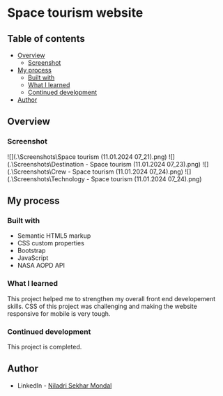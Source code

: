 # Space tourism website


## Table of contents

- [Overview](#overview)
  - [Screenshot](#screenshot)
- [My process](#my-process)
  - [Built with](#built-with)
  - [What I learned](#what-i-learned)
  - [Continued development](#continued-development)
- [Author](#author)

## Overview

### Screenshot

![](.\Screenshots\Space tourism (11.01.2024 07_21).png)
![](.\Screenshots\Destination - Space tourism (11.01.2024 07_23).png)
![](.\Screenshots\Crew - Space tourism (11.01.2024 07_24).png)
![](.\Screenshots\Technology - Space tourism (11.01.2024 07_24).png)


## My process

### Built with

- Semantic HTML5 markup
- CSS custom properties
- Bootstrap
- JavaScript
- NASA AOPD API

### What I learned

This project helped me to strengthen my overall front end developement skills. CSS of this project was challenging and making the website responsive for mobile is very tough.

### Continued development

This project is completed.

## Author

- LinkedIn - [Niladri Sekhar Mondal](https://www.linkedin.com/in/niladri-sekhar-mondal-118b0a204/)
